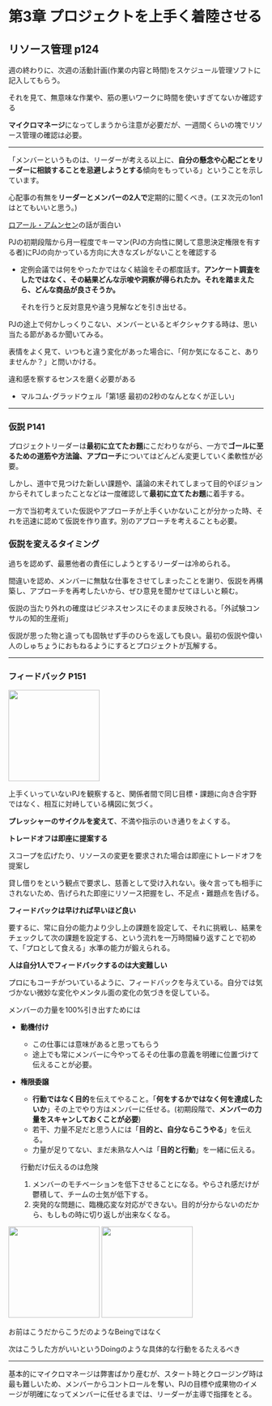 # 第3章 プロジェクトを上手く着陸させる

## リソース管理 p124

週の終わりに、次週の活動計画(作業の内容と時間)をスケジュール管理ソフトに記入してもらう。

それを見て、無意味な作業や、筋の悪いワークに時間を使いすぎてないか確認する

**マイクロマネージ**になってしまうから注意が必要だが、一週間くらいの塊でリソース管理の確認は必要。

---

「メンバーというものは、リーダーが考える以上に、**自分の懸念や心配ごとをリーダーに相談することを忌避しようとする**傾向をもっている」ということを示しています。

心配事の有無を**リーダーとメンバーの2人で**定期的に聞くべき。(エヌ次元の1on1はとてもいいと思う。)

[ロアール・アムンセン](http://www.bmp.jp/anjiki/101.html)の話が面白い

PJの初期段階から月一程度でキーマン(PJの方向性に関して意思決定権限を有する者)にPJの向かっている方向に大きなズレがないことを確認する

- 定例会議では何をやったかではなく結論をその都度話す。**アンケート調査をしたではなく、その結果どんな示唆や洞察が得られたか。それを踏まえたら、どんな商品が良さそうか。**
    
    それを行うと反対意見や違う見解などを引き出せる。
    

PJの途上で何かしっくりこない、メンバーといるとギクシャクする時は、思い当たる節があるか聞いてみる。

表情をよく見て、いつもと違う変化があった場合に、「何か気になること、ありませんか？」と問いかける。

違和感を察するセンスを磨く必要がある

- マルコム･グラッドウェル「第1感 最初の2秒のなんとなくが正しい」

---

### 仮説 P141

プロジェクトリーダーは**最初に立てたお題**にこだわりながら、一方で**ゴールに至るための道筋や方法論、アプローチ**についてはどんどん変更していく柔軟性が必要。

しかし、道中で見つけた新しい課題や、議論の末それてしまって目的やぼジョンからそれてしまったことなどは一度確認して**最初に立てたお題**に着手する。

一方で当初考えていた仮説やアプローチが上手くいかないことが分かった時、それを迅速に認めて仮説を作り直す。別のアプローチを考えることも必要。

### 仮説を変えるタイミング

過ちを認めず、最悪他者の責任にしようとするリーダーは冷められる。

間違いを認め、メンバーに無駄な仕事をさせてしまったことを謝り、仮説を再構築し、アプローチを再考したいから、ぜひ意見を聞かせてほしいと頼む。

仮説の当たり外れの確度はビジネスセンスにそのまま反映される。「外試験コンサルの知的生産術」

仮説が思った物と違っても固執せず手のひらを返しても良い。最初の仮説や偉い人のしゅちょうにおもねるようにするとプロジェクトが瓦解する。

---

### フィードバック P151
<img src="https://user-images.githubusercontent.com/67790604/181014805-aa70ff71-5a23-46ff-85df-1e32120e1936.jpeg" width="180" />

上手くいっていないPJを観察すると、関係者間で同じ目標・課題に向き合宇野ではなく、相互に対峙している構図に気づく。

**プレッシャーのサイクルを変えて**、不満や指示のいき通りをよくする。

**トレードオフは即座に提案する**

スコープを広げたり、リソースの変更を要求された場合は即座にトレードオフを提案し

貸し借りをという観点で要求し、慈善として受け入れない。後々言っても相手にされないため、告げられた即座にリソース把握をし、不足点・難題点を告げる。

**フィードバックは早ければ早いほど良い**

要するに、常に自分の能力より少し上の課題を設定して、それに挑戦し、結果をチェックして次の課題を設定する、という流れを一万時間繰り返すことで初めて、「プロとして食える」水準の能力が鍛えられる。

**人は自分1人でフィードバックするのは大変難しい**

プロにもコーチがついているように、フィードバックを与えている。自分では気づかない微妙な変化やメンタル面の変化の気づきを促している。

メンバーの力量を100%引き出すためには

- **動機付け**
    - この仕事には意味があると思ってもらう
    - 途上でも常にメンバーに今やってるその仕事の意義を明確に位置づけて伝えることが必要。
- **権限委譲**
    - **行動ではなく目的**を伝えてやること。「**何をするかではなく何を達成したいか**」その上でやり方はメンバーに任せる。(初期段階で、**メンバーの力量をスキャンしておくことが必要**)
    - 若干、力量不足だと思う人には「**目的と、自分ならこうやる**」を伝える。
    - 力量が足りてない、まだ未熟な人へは「**目的と行動**」を一緒に伝える。
    
    行動だけ伝えるのは危険
    
    1. メンバーのモチベーションを低下させることになる。やらされ感だけが鬱積して、チームの士気が低下する。
    2. 突発的な問題に、臨機応変な対応ができない。目的が分からないのだから、もしもの時に切り返しが出来なくなる。

<img src="https://user-images.githubusercontent.com/67790604/181014870-ef63e60d-bff7-4ddd-9814-b0dce9fe1ec8.jpeg" width="180" />

<img src="https://user-images.githubusercontent.com/67790604/181014870-ef63e60d-bff7-4ddd-9814-b0dce9fe1ec8.jpeg" width="180" />

お前はこうだからこうだのようなBeingではなく

次はこうした方がいいというDoingのような具体的な行動をるたえるべき

---

基本的にマイクロマネージは弊害ばかり産むが、スタート時とクロージング時は最も難しいため、メンバーからコントロールを奪い、PJの目標や成果物のイメージが明確になってメンバーに任せるまでは、リーダーが主導で指揮をとる。

